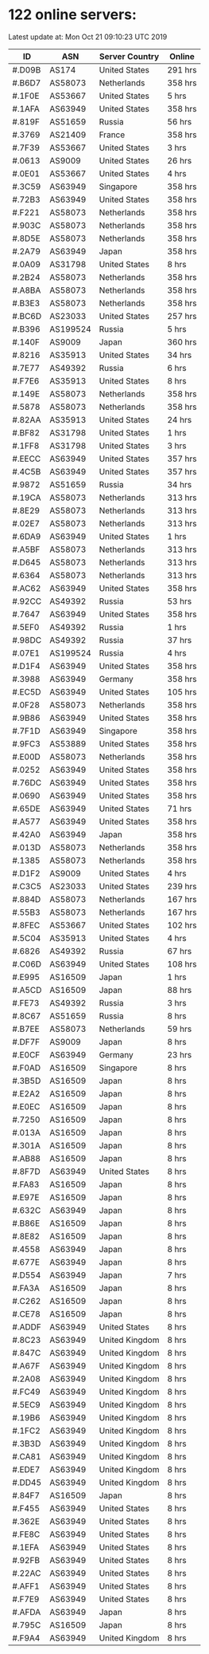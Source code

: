 # 122 online servers:

Latest update at: Mon Oct 21 09:10:23 UTC 2019

| ID | ASN | Server Country | Online |
| -- | --- | -------------- | ------ |
| #.D09B | AS174 | United States | 291 hrs |
| #.B6D7 | AS58073 | Netherlands | 358 hrs |
| #.1F0E | AS53667 | United States | 5 hrs |
| #.1AFA | AS63949 | United States | 358 hrs |
| #.819F | AS51659 | Russia | 56 hrs |
| #.3769 | AS21409 | France | 358 hrs |
| #.7F39 | AS53667 | United States | 3 hrs |
| #.0613 | AS9009 | United States | 26 hrs |
| #.0E01 | AS53667 | United States | 4 hrs |
| #.3C59 | AS63949 | Singapore | 358 hrs |
| #.72B3 | AS63949 | United States | 358 hrs |
| #.F221 | AS58073 | Netherlands | 358 hrs |
| #.903C | AS58073 | Netherlands | 358 hrs |
| #.8D5E | AS58073 | Netherlands | 358 hrs |
| #.2A79 | AS63949 | Japan | 358 hrs |
| #.0A09 | AS31798 | United States | 8 hrs |
| #.2B24 | AS58073 | Netherlands | 358 hrs |
| #.A8BA | AS58073 | Netherlands | 358 hrs |
| #.B3E3 | AS58073 | Netherlands | 358 hrs |
| #.BC6D | AS23033 | United States | 257 hrs |
| #.B396 | AS199524 | Russia | 5 hrs |
| #.140F | AS9009 | Japan | 360 hrs |
| #.8216 | AS35913 | United States | 34 hrs |
| #.7E77 | AS49392 | Russia | 6 hrs |
| #.F7E6 | AS35913 | United States | 8 hrs |
| #.149E | AS58073 | Netherlands | 358 hrs |
| #.5878 | AS58073 | Netherlands | 358 hrs |
| #.82AA | AS35913 | United States | 24 hrs |
| #.BF82 | AS31798 | United States | 1 hrs |
| #.1FF8 | AS31798 | United States | 3 hrs |
| #.EECC | AS63949 | United States | 357 hrs |
| #.4C5B | AS63949 | United States | 357 hrs |
| #.9872 | AS51659 | Russia | 34 hrs |
| #.19CA | AS58073 | Netherlands | 313 hrs |
| #.8E29 | AS58073 | Netherlands | 313 hrs |
| #.02E7 | AS58073 | Netherlands | 313 hrs |
| #.6DA9 | AS63949 | United States | 1 hrs |
| #.A5BF | AS58073 | Netherlands | 313 hrs |
| #.D645 | AS58073 | Netherlands | 313 hrs |
| #.6364 | AS58073 | Netherlands | 313 hrs |
| #.AC62 | AS63949 | United States | 358 hrs |
| #.92CC | AS49392 | Russia | 53 hrs |
| #.7647 | AS63949 | United States | 358 hrs |
| #.5EF0 | AS49392 | Russia | 1 hrs |
| #.98DC | AS49392 | Russia | 37 hrs |
| #.07E1 | AS199524 | Russia | 4 hrs |
| #.D1F4 | AS63949 | United States | 358 hrs |
| #.3988 | AS63949 | Germany | 358 hrs |
| #.EC5D | AS63949 | United States | 105 hrs |
| #.0F28 | AS58073 | Netherlands | 358 hrs |
| #.9B86 | AS63949 | United States | 358 hrs |
| #.7F1D | AS63949 | Singapore | 358 hrs |
| #.9FC3 | AS53889 | United States | 358 hrs |
| #.E00D | AS58073 | Netherlands | 358 hrs |
| #.0252 | AS63949 | United States | 358 hrs |
| #.76DC | AS63949 | United States | 358 hrs |
| #.0690 | AS63949 | United States | 358 hrs |
| #.65DE | AS63949 | United States | 71 hrs |
| #.A577 | AS63949 | United States | 358 hrs |
| #.42A0 | AS63949 | Japan | 358 hrs |
| #.013D | AS58073 | Netherlands | 358 hrs |
| #.1385 | AS58073 | Netherlands | 358 hrs |
| #.D1F2 | AS9009 | United States | 4 hrs |
| #.C3C5 | AS23033 | United States | 239 hrs |
| #.884D | AS58073 | Netherlands | 167 hrs |
| #.55B3 | AS58073 | Netherlands | 167 hrs |
| #.8FEC | AS53667 | United States | 102 hrs |
| #.5C04 | AS35913 | United States | 4 hrs |
| #.6826 | AS49392 | Russia | 67 hrs |
| #.C06D | AS63949 | United States | 108 hrs |
| #.E995 | AS16509 | Japan | 1 hrs |
| #.A5CD | AS16509 | Japan | 88 hrs |
| #.FE73 | AS49392 | Russia | 3 hrs |
| #.8C67 | AS51659 | Russia | 8 hrs |
| #.B7EE | AS58073 | Netherlands | 59 hrs |
| #.DF7F | AS9009 | Japan | 8 hrs |
| #.E0CF | AS63949 | Germany | 23 hrs |
| #.F0AD | AS16509 | Singapore | 8 hrs |
| #.3B5D | AS16509 | Japan | 8 hrs |
| #.E2A2 | AS16509 | Japan | 8 hrs |
| #.E0EC | AS16509 | Japan | 8 hrs |
| #.7250 | AS16509 | Japan | 8 hrs |
| #.013A | AS16509 | Japan | 8 hrs |
| #.301A | AS16509 | Japan | 8 hrs |
| #.AB88 | AS16509 | Japan | 8 hrs |
| #.8F7D | AS63949 | United States | 8 hrs |
| #.FA83 | AS16509 | Japan | 8 hrs |
| #.E97E | AS16509 | Japan | 8 hrs |
| #.632C | AS63949 | Japan | 8 hrs |
| #.B86E | AS16509 | Japan | 8 hrs |
| #.8E82 | AS16509 | Japan | 8 hrs |
| #.4558 | AS63949 | Japan | 8 hrs |
| #.677E | AS63949 | Japan | 8 hrs |
| #.D554 | AS63949 | Japan | 7 hrs |
| #.FA3A | AS16509 | Japan | 8 hrs |
| #.C262 | AS16509 | Japan | 8 hrs |
| #.CE78 | AS16509 | Japan | 8 hrs |
| #.ADDF | AS63949 | United States | 8 hrs |
| #.8C23 | AS63949 | United Kingdom | 8 hrs |
| #.847C | AS63949 | United Kingdom | 8 hrs |
| #.A67F | AS63949 | United Kingdom | 8 hrs |
| #.2A08 | AS63949 | United Kingdom | 8 hrs |
| #.FC49 | AS63949 | United Kingdom | 8 hrs |
| #.5EC9 | AS63949 | United Kingdom | 8 hrs |
| #.19B6 | AS63949 | United Kingdom | 8 hrs |
| #.1FC2 | AS63949 | United Kingdom | 8 hrs |
| #.3B3D | AS63949 | United Kingdom | 8 hrs |
| #.CA81 | AS63949 | United Kingdom | 8 hrs |
| #.EDE7 | AS63949 | United Kingdom | 8 hrs |
| #.DD45 | AS63949 | United Kingdom | 8 hrs |
| #.84F7 | AS16509 | Japan | 8 hrs |
| #.F455 | AS63949 | United States | 8 hrs |
| #.362E | AS63949 | United States | 8 hrs |
| #.FE8C | AS63949 | United States | 8 hrs |
| #.1EFA | AS63949 | United States | 8 hrs |
| #.92FB | AS63949 | United States | 8 hrs |
| #.22AC | AS63949 | United States | 8 hrs |
| #.AFF1 | AS63949 | United States | 8 hrs |
| #.F7E9 | AS63949 | United States | 8 hrs |
| #.AFDA | AS63949 | Japan | 8 hrs |
| #.795C | AS16509 | Japan | 8 hrs |
| #.F9A4 | AS63949 | United Kingdom | 8 hrs |

